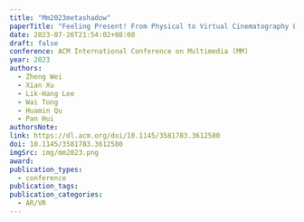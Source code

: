 ```yaml
---
title: "Mm2023metashadow"
paperTitle: "Feeling Present! From Physical to Virtual Cinematography Lighting Education with Metashadow"
date: 2023-07-26T21:54:02+08:00
draft: false
conference: ACM International Conference on Multimedia (MM)
year: 2023
authors:
  - Zheng Wei
  - Xian Xu
  - Lik-Hang Lee
  - Wai Tong
  - Huamin Qu
  - Pan Hui
authorsNote:
link: https://dl.acm.org/doi/10.1145/3581783.3612580
doi: 10.1145/3581783.3612580
imgSrc: img/mm2023.png
award:
publication_types:
  - conference
publication_tags:
publication_categories:
  - AR/VR
---
```

